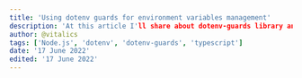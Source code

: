 ```yaml
---
title: 'Using dotenv guards for environment variables management'
description: 'At this article I'll share about dotenv-guards library and how it solves our issues in current project'
author: @vitalics
tags: ['Node.js', 'dotenv', 'dotenv-guards', 'typescript']
date: '17 June 2022'
edited: '17 June 2022'
---
```

